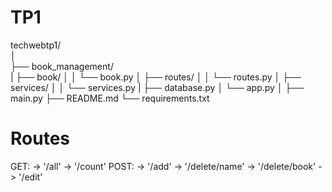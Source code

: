 # TP1

techwebtp1/  
│  
├── book_management/  
|   ├── book/
│   │   └── book.py
│   ├── routes/
│   │   └── routes.py
│   ├── services/
│   │   └── services.py
|   ├── database.py
│   └── app.py
│
├── main.py
├── README.md
└── requirements.txt

# Routes


GET:
    -> '/all'
    -> '/count'
POST:
    -> '/add'
    -> '/delete/name'
    -> '/delete/book'
    -> '/edit'
        